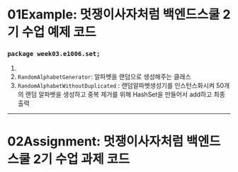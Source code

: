 # 01Example: 멋쟁이사자처럼 백엔드스쿨 2기 수업 예제 코드
### `package week03.e1006.set;`
1. 
2. `RandomAlphabetGenerator`: 알파벳을 랜덤으로 생성해주는 클래스 
3. `RandomAlphabetWithoutDuplicated` : 랜덤알파벳생성기를 인스턴스화시켜 50개의 랜덤 알파벳을 생성하고 중복 제거를 위해 HashSet을 만들어서 add하고 최종 출력
***
# 02Assignment: 멋쟁이사자처럼 백엔드스쿨 2기 수업 과제 코드

